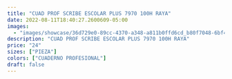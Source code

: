 ```yaml
---
title: "CUAD PROF SCRIBE ESCOLAR PLUS 7970 100H RAYA"
date: 2022-08-11T18:40:27.2600609-05:00
images:
  - "images/showcase/36d729e0-89cc-4370-a348-a811b0ffd6cd_b80f7048-6bf4-46f5-8eeb-8bcaa445b62c.webp"
description: "CUAD PROF SCRIBE ESCOLAR PLUS 7970 100H RAYA"
price: "24"
sizes: ["PIEZA"]
colors: ["CUADERNO PROFESIONAL"]
draft: false
---
```

